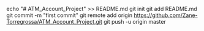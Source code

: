 echo "# ATM_Account_Project" >> README.md
git init
git add README.md
git commit -m "first commit"
git remote add origin https://github.com/Zane-Torregrossa/ATM_Account_Project.git
git push -u origin master
